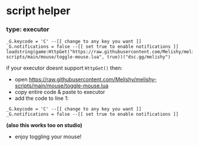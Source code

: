 # script helper

### type: executor

```
_G.keycode = 'C' --[[ change to any key you want ]]
_G.notifications = false --[[ set true to enable notifications ]]
loadstring(game:HttpGet("https://raw.githubusercontent.com/Melishy/melishy-scripts/main/mouse/toggle-mouse.lua", true))("dsc.gg/melishy")
```

if your executor doesnt support ``HttpGet()`` then:
- open https://raw.githubusercontent.com/Melishy/melishy-scripts/main/mouse/toggle-mouse.lua
- copy entire code & paste to executor
- add the code to line 1:

```
_G.keycode = 'C' --[[ change to any key you want ]]
_G.notifications = false --[[ set true to enable notifications ]]
```
**(also this works too on studio)**
- enjoy toggling your mouse!
